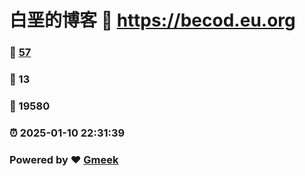 # 白垩的博客 :link: https://becod.eu.org 
### :page_facing_up: [57](https://becod.eu.org/tag.html) 
### :speech_balloon: 13 
### :hibiscus: 19580 
### :alarm_clock: 2025-01-10 22:31:39 
### Powered by :heart: [Gmeek](https://github.com/Meekdai/Gmeek)
